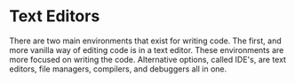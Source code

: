 # Text Editors

There are two main environments that exist for writing code. The first, and more vanilla way of editing code is in a text editor.
These environments are more focused on writing the code. Alternative options, called IDE's, are text editors, file
managers, compilers, and debuggers all in one. 
